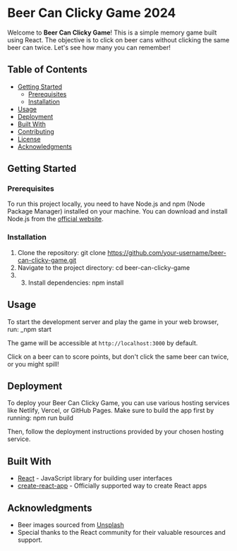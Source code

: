 # Beer Can Clicky Game 2024

Welcome to **Beer Can Clicky Game**! This is a simple memory game built using React. The objective is to click on beer cans without clicking the same beer can twice. Let's see how many you can remember!

## Table of Contents

- [Getting Started](#getting-started)
  - [Prerequisites](#prerequisites)
  - [Installation](#installation)
- [Usage](#usage)
- [Deployment](#deployment)
- [Built With](#built-with)
- [Contributing](#contributing)
- [License](#license)
- [Acknowledgments](#acknowledgments)

## Getting Started

### Prerequisites

To run this project locally, you need to have Node.js and npm (Node Package Manager) installed on your machine. You can download and install Node.js from the [official website](https://nodejs.org/).

### Installation

1. Clone the repository: git clone https://github.com/your-username/beer-can-clicky-game.git
2. Navigate to the project directory: cd beer-can-clicky-game
3. 3. Install dependencies: npm install


## Usage

To start the development server and play the game in your web browser, run: _npm start

The game will be accessible at `http://localhost:3000` by default.

Click on a beer can to score points, but don't click the same beer can twice, or you might spill!

## Deployment

To deploy your Beer Can Clicky Game, you can use various hosting services like Netlify, Vercel, or GitHub Pages. Make sure to build the app first by running: npm run build


Then, follow the deployment instructions provided by your chosen hosting service.

## Built With

- [React](https://reactjs.org/) - JavaScript library for building user interfaces
- [create-react-app](https://create-react-app.dev/) - Officially supported way to create React apps


## Acknowledgments

- Beer images sourced from [Unsplash](https://unsplash.com/)
- Special thanks to the React community for their valuable resources and support.





